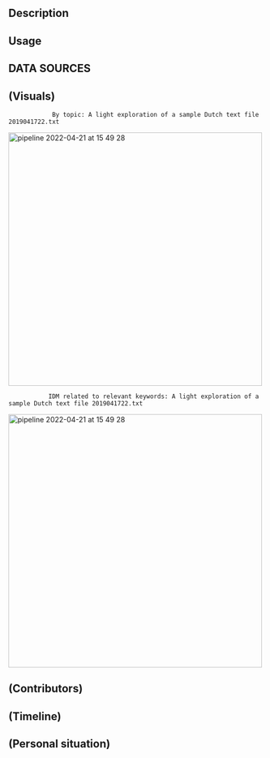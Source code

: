 ## Description ##

## Usage ##

## DATA SOURCES ##

## (Visuals) ##

                By topic: A light exploration of a sample Dutch text file 2019041722.txt
<img width="500" alt="pipeline 2022-04-21 at 15 49 28" src="https://github.com/anikaarevalo/KPMG_NLP_project/blob/7fd56b7cb95950aa7bbf897477bac7a1c1f6bbed/assets/IDM.jpg">





               IDM related to relevant keywords: A light exploration of a sample Dutch text file 2019041722.txt
<img width="500" alt="pipeline 2022-04-21 at 15 49 28" src="https://github.com/anikaarevalo/KPMG_NLP_project/blob/7fd56b7cb95950aa7bbf897477bac7a1c1f6bbed/assets/top30.jpg">

## (Contributors) ##

## (Timeline) ##

## (Personal situation) ##
